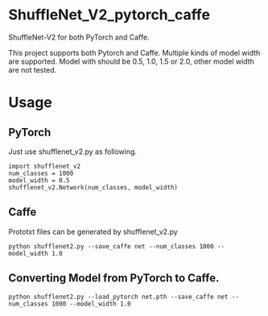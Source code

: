 ShuffleNet_V2_pytorch_caffe
=======================================
ShuffleNet-V2 for both PyTorch and Caffe.

This project supports both Pytorch and Caffe.
Multiple kinds of model width are supported.
Model with should be 0.5, 1.0, 1.5 or 2.0, other model width are not tested.

Usage
=======================================

PyTorch
---------------------------------------
Just use shufflenet_v2.py as following.
```
import shufflenet_v2
num_classes = 1000
model_width = 0.5 
shufflenet_v2.Network(num_classes, model_width)
```

Caffe
---------------------------------------
Prototxt files can be generated by shufflenet_v2.py
```
python shufflenet2.py --save_caffe net --num_classes 1000 --model_width 1.0
```

Converting Model from PyTorch to Caffe.
---------------------------------------
```
python shufflenet2.py --load_pytorch net.pth --save_caffe net --num_classes 1000 --model_width 1.0
```